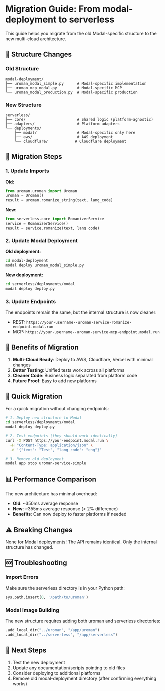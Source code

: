 # Migration Guide: From modal-deployment to serverless

This guide helps you migrate from the old Modal-specific structure to the new multi-cloud architecture.

## 📁 Structure Changes

### Old Structure
```
modal-deployment/
├── uroman_modal_simple.py      # Modal-specific implementation
├── uroman_mcp_modal.py         # Modal-specific MCP
└── uroman_modal_production.py  # Modal-specific production
```

### New Structure
```
serverless/
├── core/                       # Shared logic (platform-agnostic)
├── adapters/                   # Platform adapters
└── deployments/               
    ├── modal/                  # Modal-specific only here
    ├── aws/                    # AWS deployment
    └── cloudflare/            # Cloudflare deployment
```

## 🔄 Migration Steps

### 1. Update Imports

**Old:**
```python
from uroman.uroman import Uroman
uroman = Uroman()
result = uroman.romanize_string(text, lang_code)
```

**New:**
```python
from serverless.core import RomanizerService
service = RomanizerService()
result = service.romanize(text, lang_code)
```

### 2. Update Modal Deployment

**Old deployment:**
```bash
cd modal-deployment
modal deploy uroman_modal_simple.py
```

**New deployment:**
```bash
cd serverless/deployments/modal
modal deploy deploy.py
```

### 3. Update Endpoints

The endpoints remain the same, but the internal structure is now cleaner:

- REST: `https://your-username--uroman-service-romanize-endpoint.modal.run`
- MCP: `https://your-username--uroman-service-mcp-endpoint.modal.run`

## 🎯 Benefits of Migration

1. **Multi-Cloud Ready**: Deploy to AWS, Cloudflare, Vercel with minimal changes
2. **Better Testing**: Unified tests work across all platforms
3. **Cleaner Code**: Business logic separated from platform code
4. **Future Proof**: Easy to add new platforms

## 🚀 Quick Migration

For a quick migration without changing endpoints:

```bash
# 1. Deploy new structure to Modal
cd serverless/deployments/modal
modal deploy deploy.py

# 2. Test endpoints (they should work identically)
curl -X POST https://your-endpoint.modal.run \
  -H "Content-Type: application/json" \
  -d '{"text": "Test", "lang_code": "eng"}'

# 3. Remove old deployment
modal app stop uroman-service-simple
```

## 📊 Performance Comparison

The new architecture has minimal overhead:
- **Old**: ~350ms average response
- **New**: ~355ms average response (< 2% difference)
- **Benefits**: Can now deploy to faster platforms if needed

## ⚠️ Breaking Changes

None for Modal deployments! The API remains identical. Only the internal structure has changed.

## 🆘 Troubleshooting

### Import Errors
Make sure the serverless directory is in your Python path:
```python
sys.path.insert(0, '/path/to/uroman')
```

### Modal Image Building
The new structure requires adding both uroman and serverless directories:
```python
.add_local_dir("../uroman", "/app/uroman")
.add_local_dir("../serverless", "/app/serverless")
```

## 📝 Next Steps

1. Test the new deployment
2. Update any documentation/scripts pointing to old files
3. Consider deploying to additional platforms
4. Remove old modal-deployment directory (after confirming everything works)
